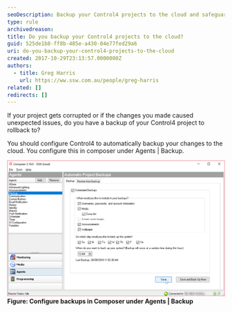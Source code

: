 ```yaml
---
seoDescription: Backup your Control4 projects to the cloud and safeguard against data loss or corruption with automated backups.
type: rule
archivedreason:
title: Do you backup your Control4 projects to the cloud?
guid: 525de1b8-ff8b-485e-a430-04e77fed29a6
uri: do-you-backup-your-control4-projects-to-the-cloud
created: 2017-10-29T23:13:57.0000000Z
authors:
  - title: Greg Harris
    url: https://ww.ssw.com.au/people/greg-harris
related: []
redirects: []
---
```


If your project gets corrupted or if the changes you made caused unexpected issues, do you have a backup of your Control4 project to rollback to?

<!--endintro-->

You should configure Control4 to automatically backup your changes to the cloud. You configure this in composer under Agents | Backup.

![](control4-backup.jpg)
**Figure: Configure backups in Composer under Agents | Backup**
